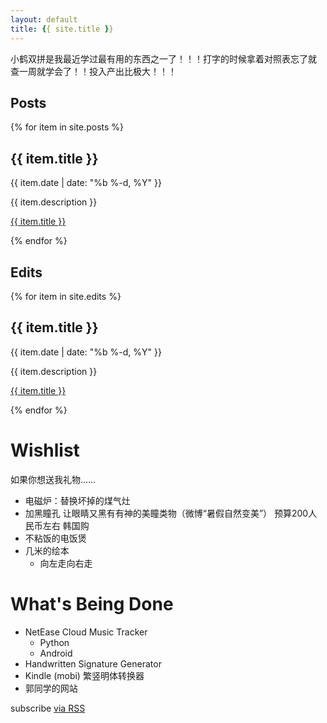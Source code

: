 ```yaml
---
layout: default
title: {{ site.title }}
---
```


小鹤双拼是我最近学过最有用的东西之一了！！！打字的时候拿着对照表忘了就
查一周就学会了！！投入产出比极大！！！

## Posts

{% for item in site.posts %}
  <h2>{{ item.title }}</h2>
  <span class="post-meta">{{ item.date | date: "%b %-d, %Y" }}</span>
  <p>{{ item.description }}</p>
  <p><a class="post-link"
        href="{{ item.url | prepend: site.baseurl}}">
    {{ item.title }}</a></p>
{% endfor %}

## Edits

{% for item in site.edits %}
  <h2>{{ item.title }}</h2>
  <span class="post-meta">{{ item.date | date: "%b %-d, %Y" }}</span>
  <p>{{ item.description }}</p>
  <p><a class="post-link"
        href="{{ item.url | prepend: site.baseurl}}">
    {{ item.title }}</a></p>
{% endfor %}

# Wishlist

如果你想送我礼物……

- 电磁炉：替换坏掉的煤气灶
- 加黑瞳孔 让眼睛又黑有有神的美瞳类物（微博“暑假自然变美”） 预算200人民币左右 韩国购
- 不粘饭的电饭煲
- 几米的绘本
  - 向左走向右走

# What's Being Done

- NetEase Cloud Music Tracker
  - Python
  - Android
- Handwritten Signature Generator
- Kindle (mobi) 繁竖明体转换器
- 郭同学的网站

<p class="rss-subscribe">subscribe <a href="{{ "/feed.xml" | prepend: site.baseurl }}">via RSS</a></p>
